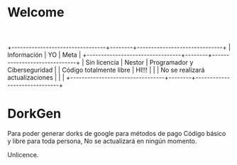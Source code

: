 
# Welcome⠀⠀⠀⠀⠀⠀⠀⠀⠀⠀⠀⠀⠀⠀⠀⠀⠀⠀⠀⠀⠀⠀⠀⠀


+---------------------------------+--------+------------------------------+
|           Información           |   YO   |             Meta             |
+---------------------------------+--------+------------------------------+
| Sin licencia                    | Nestor | Programador y Ciberseguridad |
| Código totalmente libre         | HI!!!  |                              |
| No se realizará actualizaciones |        |                              |
+---------------------------------+--------+------------------------------+  

# DorkGen
Para poder generar dorks de google para métodos de pago
Código básico y libre para toda persona, No se actualizará en ningún momento.

Unlicence.

